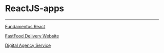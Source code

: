 # ReactJS-apps
<hr>

<a href="">Fundamentos React</a>

<a href="">FastFood Delivery Website</a>

<a href="">Digital Agency Service</a>

